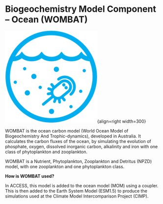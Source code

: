# Biogeochemistry Model Component – Ocean (WOMBAT)

![BGC Ocean Component Logo](../assets/component-logos/ACCESS-icon-BCG-OCEAN-300x300.png){align=right width=300}

WOMBAT is the ocean carbon model (World Ocean Model of Biogeochemistry And Trophic-dynamics), developed in Australia. It calculates the carbon fluxes of the ocean, by simulating the evolution of phosphate, oxygen, dissolved inorganic carbon, alkalinity and iron with one class of phytoplankton and zooplankton.

WOMBAT is a Nutrient, Phytoplankton, Zooplankton and Detritus (NPZD) model, with one zooplankton and one phytoplankton class.

**How is WOMBAT used?**

In ACCESS, this model is added to the ocean model (MOM) using a coupler. This is then added to the Earth System Model (ESM1.5) to produce the simulations used at the Climate Model Intercomparison Project (CIMP).